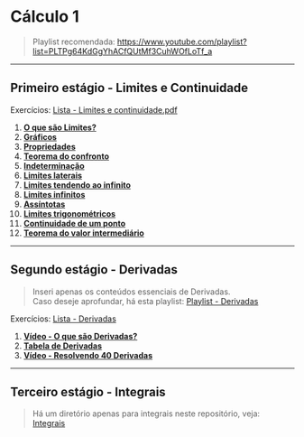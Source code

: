 # Cálculo 1

> Playlist recomendada: https://www.youtube.com/playlist?list=PLTPg64KdGgYhACfQUtMf3CuhWOfLoTf_a

---
## Primeiro estágio - Limites e Continuidade

Exercícios: [Lista - Limites e continuidade.pdf](https://github.com/joao-pedro-angelo/AventurasPi/blob/main/calculo1/Lista%201%20-%20Limite%20e%20continuidade.pdf)

1. **[O que são Limites?](teoria/definicaoLimites.md)**
2. **[Gráficos](teoria/limitesGraficos.md)**
3. **[Propriedades](teoria/propriedadesLimites.md)**
4. **[Teorema do confronto](teoria/teoremaConfronto.md)**
5. **[Indeterminação](teoria/indeterminacao.md)**
6. **[Limites laterais](teoria/limitesLaterais.md)**
7. **[Limites tendendo ao infinito](teoria/limitesTendendoAoInfinito.md)**
8. **[Limites infinitos](teoria/limitesInfinitos.md)**
9. **[Assíntotas](teoria/assintotas.md)**
10. **[Limites trigonométricos](teoria/limiteTrigonometrico.md)**
11. **[Continuidade de um ponto](teoria/continuidade.md)**
12. **[Teorema do valor intermediário](teoria/teoremaIntermediario.md)**

---
## Segundo estágio - Derivadas

> Inseri apenas os conteúdos essenciais de Derivadas.<br>
> Caso deseje aprofundar, há esta playlist: [Playlist - Derivadas](https://www.youtube.com/playlist?list=PLmtT_GZAQdt-YD3msXQiJ_GMlKyOjm3XV)

Exercícios: [Lista - Derivadas](https://github.com/joao-pedro-angelo/AventurasPi/blob/main/calculo1/Lista%202%20-%20Derivadas.pdf)

1. **[Vídeo - O que são Derivadas?](https://youtu.be/4kjaMznGUnY)**
2. **[Tabela de Derivadas](https://www.if.ufrgs.br/tex/fisica-4/tab-integrais.pdf)**
3. **[Vídeo - Resolvendo 40 Derivadas](https://youtu.be/W2AuEsUxSc0)**

---
## Terceiro estágio - Integrais

> Há um diretório apenas para integrais neste repositório, veja:<br>
[Integrais](https://github.com/joao-pedro-angelo/AventurasPi/tree/main/integrais)
